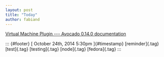 ```yaml
---
layout: post
title: "Today"
author: fabiand
---
```



[Virtual Machine Plugin --- Avocado 0.14.0
documentation](%20https://t.umblr.com/redirect?z=http%3A%2F%2Favocado-framework.readthedocs.org%2Fen%2Flatest%2FVirtualMachinePlugin.html&t=YTVkYWM3NWJlOGVhYWYzOTUwZGY0MWNiNjQ4ZDc4ZGVmZWU1MzcwZCxxQUhzZ2NwYQ%3D%3D&b=t%3Af-JKqRHWTpWK1DKXwqj3Yg&p=https%3A%2F%2Fdummdida.tumblr.com%2Fpost%2F100833866725%2Fvirtual-machine-plugin-avocado-0140&m=1)

::: {#footer}
[ October 24th, 2014 5:30pm ]{#timestamp} [reminder]{.tag} [test]{.tag}
[testing]{.tag} [node]{.tag} [fedora]{.tag}
:::
